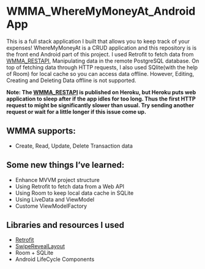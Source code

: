 # WMMA_WhereMyMoneyAt_AndroidApp
This is a full stack application I built that allows you to keep track of your expenses! 
WhereMyMoneyAt is a CRUD application and this repository is is the front end Android part of this project. I used Retrofit to fetch data from [WMMA_RESTAPI](https://github.com/AndersonHsieh0330/WMMA_WhereMyMoneyAt_RestAPI), Manipulating data in the remote PostgreSQL database. On top of fetching data through HTTP requests, I also used SQlite(with the help of Room) for local cache so you can access data offline. However, Editing, Creating and Deleting Data offline is not supported. 


**Note: The [WMMA_RESTAPI](https://github.com/AndersonHsieh0330/WMMA_WhereMyMoneyAt_RestAPI) is published on Heroku, but Heroku puts web application to sleep after if the app idles for too long. Thus the first HTTP request to might be significantly slower than usual. Try sending another request or wait for a little longer if this issue come up.**


## WMMA supports:
- Create, Read, Update, Delete Transaction data



## Some new things I’ve learned:
- Enhance MVVM project structure
- Using Retrofit to fetch data from a Web API
- Using Room to keep local data cache in SQLite
- Using LiveData and ViewModel 
- Custome ViewModelFactory



## Libraries and resources I used 
- [Retrofit](https://square.github.io/retrofit/)
- [SwipeRevealLayout](https://github.com/chthai64/SwipeRevealLayout)
- Room + SQLite
- Android LifeCycle Components
